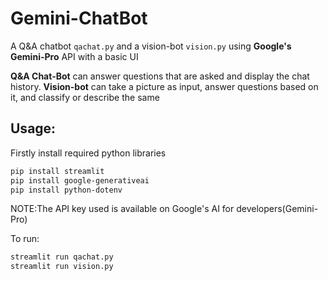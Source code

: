 # Gemini-ChatBot

A Q&A chatbot `qachat.py` and a vision-bot `vision.py` using **Google's Gemini-Pro** API with a basic UI

**Q&A Chat-Bot** can answer questions that are asked and display the chat history.
**Vision-bot** can take a picture as input, answer questions based on it, and classify or describe the same

## Usage:
Firstly install required python libraries
```bash
pip install streamlit
pip install google-generativeai
pip install python-dotenv
```
NOTE:The API key used is available on Google's AI for developers(Gemini-Pro)

To run:
```bash
streamlit run qachat.py
streamlit run vision.py
```
